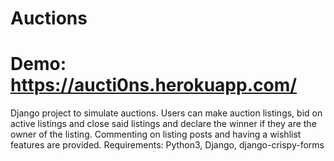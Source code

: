 # Auctions

# Demo: https://aucti0ns.herokuapp.com/

Django project to simulate auctions. Users can make auction listings, bid on active listings and close said listings and declare the winner if they are the owner of the listing.
Commenting on listing posts and having a wishlist features are provided.
Requirements: Python3, Django, django-crispy-forms
